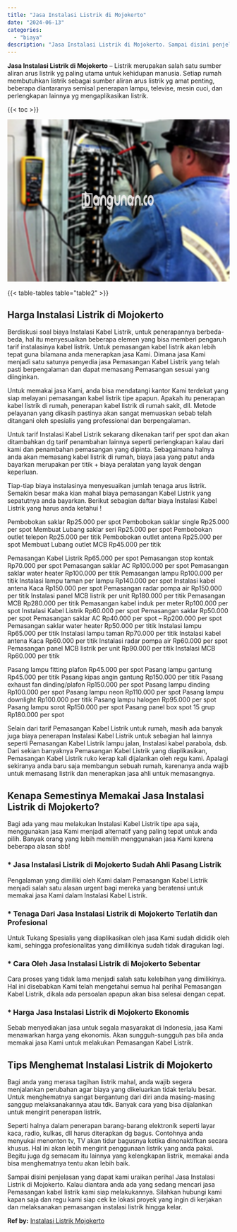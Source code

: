 ```yaml
---
title: "Jasa Instalasi Listrik di Mojokerto"
date: "2024-06-13"
categories: 
  - "biaya"
description: "Jasa Instalasi Listrik di Mojokerto. Sampai disini penjelasan yang dapat kami uraikan perihal Jasa Instalasi Listrik di Mojokerto. Kalau diantara anda ada ya..."
---
```


**Jasa Instalasi Listrik di Mojokerto** – Listrik merupakan salah satu sumber aliran arus listrik yg paling utama untuk kehidupan manusia. Setiap rumah membutuhkan listrik sebagai sumber aliran arus listrik yg amat penting, beberapa diantaranya semisal penerapan lampu, televise, mesin cuci, dan perlengkapan lainnya yg mengaplikasikan listrik.

{{< toc >}}

![Jasa Instalasi Listrik di Mojokerto](/images/instalasi-listrik-murah24.png)

{{< table-tables table="table2" >}}

## Harga Instalasi Listrik di Mojokerto

Berdiskusi soal biaya Instalasi Kabel Listrik, untuk penerapannya berbeda-beda, hal itu menyesuaikan beberapa elemen yang bisa memberi pengaruh tarif instalasinya kabel listrik. Untuk pemasangan kabel listrik akan lebih tepat guna bilamana anda menerapkan jasa Kami. Dimana jasa Kami menjadi satu satunya penyedia jasa Pemasangan Kabel Listrik yang telah pasti berpengalaman dan dapat memasang Pemasangan sesuai yang diinginkan.

Untuk memakai jasa Kami, anda bisa mendatangi kantor Kami terdekat yang siap melayani pemasangan kabel listrik tipe apapun. Apakah itu penerapan kabel listrik di rumah, penerapan kabel listrik di rumah sakit, dll. Metode pelayanan yang dikasih pastinya akan sangat memuaskan sebab telah ditangani oleh spesialis yang professional dan berpengalaman.

Untuk tarif Instalasi Kabel Listrik sekarang dikenakan tarif per spot dan akan ditambahkan dg tarif penambahan lainnya seperti perlengkapan kalau dari kami dan penambahan pemasangan yang dipinta. Sebagaimana halnya anda akan memasang kabel listrik di rumah, biaya jasa yang patut anda bayarkan merupakan per titik + biaya peralatan yang layak dengan keperluan.

Tiap-tiap biaya instalasinya menyesuaikan jumlah tenaga arus listrik. Semakin besar maka kian mahal biaya pemasangan Kabel Listrik yang sepatutnya anda bayarkan. Berikut sebagian daftar biaya Instalasi Kabel Listrik yang harus anda ketahui !

Pembobokan saklar Rp25.000 per spot Pembobokan saklar single Rp25.000 per spot Membuat Lubang saklar seri Rp25.000 per spot Pembobokan outlet telepon Rp25.000 per titik Pembobokan outlet antena Rp25.000 per spot Membuat Lubang outlet MCB Rp45.000 per titik

Pemasangan Kabel Listrik Rp65.000 per spot Pemasangan stop kontak Rp70.000 per spot Pemasangan saklar AC Rp100.000 per spot Pemasangan saklar water heater Rp100.000 per titik Pemasangan lampu Rp100.000 per titik Instalasi lampu taman per lampu Rp140.000 per spot Instalasi kabel antena Kaca Rp150.000 per spot Pemasangan radar pompa air Rp150.000 per titik Instalasi panel MCB listrik per unit Rp180.000 per titik Pemasangan MCB Rp280.000 per titik Pemasangan kabel induk per meter Rp100.000 per spot Instalasi Kabel Listrik Rp60.000 per spot Pemasangan saklar Rp50.000 per spot Pemasangan saklar AC Rp40.000 per spot – Rp200.000 per spot Pemasangan saklar water heater Rp50.000 per titik Instalasi lampu Rp65.000 per titik Instalasi lampu taman Rp70.000 per titik Instalasi kabel antena Kaca Rp60.000 per titik Instalasi radar pompa air Rp60.000 per spot Pemasangan panel MCB listrik per unit Rp90.000 per titik Instalasi MCB Rp60.000 per titik

Pasang lampu fitting plafon Rp45.000 per spot Pasang lampu gantung Rp45.000 per titik Pasang kipas angin gantung Rp150.000 per titik Pasang exhaust fan dinding/plafon Rp150.000 per spot Pasang lampu dinding Rp100.000 per spot Pasang lampu neon Rp110.000 per spot Pasang lampu downlight Rp100.000 per titik Pasang lampu halogen Rp95.000 per spot Pasang lampu sorot Rp150.000 per spot Pasang panel box spot 15 grup Rp180.000 per spot

Selain dari tarif Pemasangan Kabel Listrik untuk rumah, masih ada banyak juga biaya penerapan Instalasi Kabel Listrik untuk sebagian hal lainnya seperti Pemasangan Kabel Listrik lampu jalan, Instalasi kabel parabola, dsb. Dari sekian banyaknya Pemasangan Kabel Listrik yang diaplikasikan, Pemasangan Kabel Listrik ruko kerap kali dijalankan oleh regu kami. Apalagi sekiranya anda baru saja membangun sebuah rumah, karenanya anda wajib untuk memasang listrik dan menerapkan jasa ahli untuk memasangnya.

## Kenapa Semestinya Memakai Jasa Instalasi Listrik di Mojokerto?

Bagi ada yang mau melakukan Instalasi Kabel Listrik tipe apa saja, menggunakan jasa Kami menjadi alternatif yang paling tepat untuk anda pilih. Banyak orang yang lebih memilih menggunakan jasa Kami karena beberapa alasan sbb!

### \* Jasa Instalasi Listrik di Mojokerto Sudah Ahli Pasang Listrik

Pengalaman yang dimiliki oleh Kami dalam Pemasangan Kabel Listrik menjadi salah satu alasan urgent bagi mereka yang beratensi untuk memakai jasa Kami dalam Instalasi Kabel Listrik.

### \* Tenaga Dari Jasa Instalasi Listrik di Mojokerto Terlatih dan Profesional

Untuk Tukang Spesialis yang diaplikasikan oleh jasa Kami sudah dididik oleh kami, sehingga profesionalitas yang dimilikinya sudah tidak diragukan lagi.

### \* Cara Oleh Jasa Instalasi Listrik di Mojokerto Sebentar

Cara proses yang tidak lama menjadi salah satu kelebihan yang dimilikinya. Hal ini disebabkan Kami telah mengetahui semua hal perihal Pemasangan Kabel Listrik, dikala ada persoalan apapun akan bisa selesai dengan cepat.

### \* Harga Jasa Instalasi Listrik di Mojokerto Ekonomis

Sebab menyediakan jasa untuk segala masyarakat di Indonesia, jasa Kami menawarkan harga yang ekonomis. Akan sungguh-sungguh pas bila anda memakai jasa Kami untuk melakukan Pemasangan Kabel Listrik.

## Tips Menghemat Instalasi Listrik di Mojokerto


Bagi anda yang merasa tagihan listrik mahal, anda wajib segera menjalankan perubahan agar biaya yang dikeluarkan tidak terlalu besar. Untuk menghematnya sangat bergantung dari diri anda masing-masing sanggup melaksanakannya atau tdk. Banyak cara yang bisa dijalankan untuk mengirit penerapan listrik.

Seperti halnya dalam penerapan barang-barang elektronik seperti layar kaca, radio, kulkas, dll harus diterapkan dg bagus. Contohnya anda menyukai menonton tv, TV akan tidur bagusnya ketika dinonaktifkan secara khusus. Hal ini akan lebih mengirit penggunaan listrik yang anda pakai. Begitu juga dg semacam itu lainnya yang kelengkapan listrik, memakai anda bisa menghematnya tentu akan lebih baik.

Sampai disini penjelasan yang dapat kami uraikan perihal Jasa Instalasi Listrik di Mojokerto. Kalau diantara anda ada yang sedang mencari jasa Pemasangan kabel listrik kami siap melakukannya. Silahkan hubungi kami kapan saja dan regu kami siap cek ke lokasi proyek yang ingin di kerjakan dan melaksanakan pemasangan instalasi listrik hingga kelar.

**Ref by:** [Instalasi Listrik Mojokerto](https://id.wikipedia.org/wiki/Instalasi)

